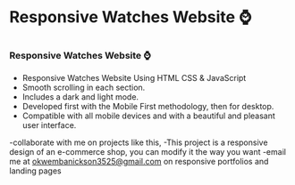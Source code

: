 # Responsive Watches Website ⌚
## 
### Responsive Watches Website ⌚

- Responsive Watches Website Using HTML CSS & JavaScript
- Smooth scrolling in each section.
- Includes a dark and light mode.
- Developed first with the Mobile First methodology, then for desktop.
- Compatible with all mobile devices and with a beautiful and pleasant user interface.

-collaborate with me on projects like this, 
-This project is a responsive design of an e-commerce shop, you can modify it the way you want
-email me at okwembanickson3525@gmail.com on responsive portfolios and landing pages
